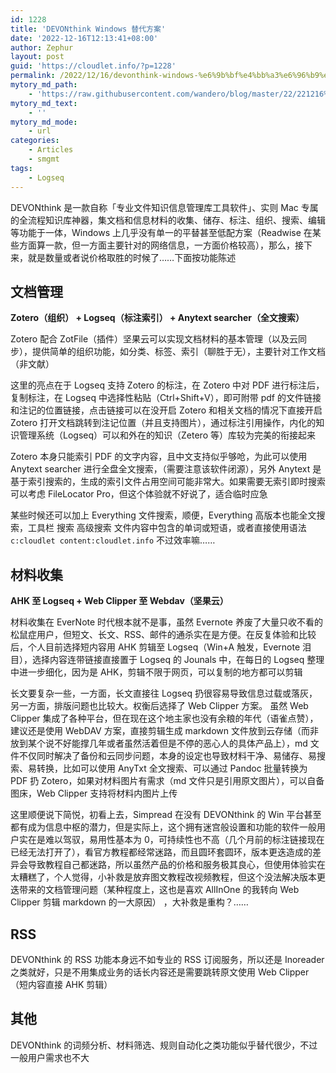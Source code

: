 ```yaml
---
id: 1228
title: 'DEVONthink Windows 替代方案'
date: '2022-12-16T12:13:41+08:00'
author: Zephur
layout: post
guid: 'https://cloudlet.info/?p=1228'
permalink: /2022/12/16/devonthink-windows-%e6%9b%bf%e4%bb%a3%e6%96%b9%e6%a1%88/
mytory_md_path:
    - 'https://raw.githubusercontent.com/wandero/blog/master/22/221216%20DEVONthink%20Windows%20%E6%9B%BF%E4%BB%A3%E6%96%B9%E6%A1%88.md'
mytory_md_text:
    - ''
mytory_md_mode:
    - url
categories:
    - Articles
    - smgmt
tags:
    - Logseq
---
```


DEVONthink 是一款自称「专业文件知识信息管理库工具软件」、实则 Mac 专属的全流程知识库神器，集文档和信息材料的收集、储存、标注、组织、搜索、编辑等功能于一体，Windows 上几乎没有单一的平替甚至低配方案（Readwise 在某些方面算一款，但一方面主要针对的网络信息，一方面价格较高），那么，接下来，就是数量或者说价格取胜的时候了……下面按功能陈述

## 文档管理

**Zotero（组织） + Logseq（标注索引） + Anytext searcher（全文搜索）**

Zotero 配合 ZotFile（插件）坚果云可以实现文档材料的基本管理（以及云同步），提供简单的组织功能，如分类、标签、索引（聊胜于无），主要针对工作文档（非文献）

这里的亮点在于 Logseq 支持 Zotero 的标注，在 Zotero 中对 PDF 进行标注后，复制标注，在 Logseq 中选择性粘贴（Ctrl+Shift+V），即可附带 pdf 的文件链接和注记的位置链接，点击链接可以在没开启 Zotero 和相关文档的情况下直接开启 Zotero 打开文档跳转到注记位置（并且支持图片），通过标注引用操作，内化的知识管理系统（Logseq）可以和外在的知识（Zetero 等）库较为完美的衔接起来

Zotero 本身只能索引 PDF 的文字内容，且中文支持似乎够呛，为此可以使用 Anytext searcher 进行全盘全文搜索，（需要注意该软件闭源），另外 Anytext 是基于索引搜索的，生成的索引文件占用空间可能非常大。如果需要无索引即时搜索可以考虑 FileLocator Pro，但这个体验就不好说了，适合临时应急

某些时候还可以加上 Everything 文件搜索，顺便，Everything 高版本也能全文搜索，工具栏 搜索 高级搜索 文件内容中包含的单词或短语，或者直接使用语法 `c:cloudlet content:cloudlet.info` 不过效率嘛……

## 材料收集

**AHK 至 Logseq + Web Clipper 至 Webdav（坚果云）**

材料收集在 EverNote 时代根本就不是事，虽然 Evernote 养废了大量只收不看的松鼠症用户，但短文、长文、RSS、邮件的通杀实在是方便。在反复体验和比较后，个人目前选择短内容用 AHK 剪辑至 Logseq（Win+A 触发，Evernote 泪目），选择内容连带链接直接置于 Logseq 的 Jounals 中，在每日的 Logseq 整理中进一步细化，因为是 AHK，剪辑不限于网页，可以复制的地方都可以剪辑

长文要复杂一些，一方面，长文直接往 Logseq 扔很容易导致信息过载或落灰，另一方面，排版问题也比较大。权衡后选择了 Web Clipper 方案。 虽然 Web Clipper 集成了各种平台，但在现在这个地主家也没有余粮的年代（语雀点赞），建议还是使用 WebDAV 方案，直接剪辑生成 markdown 文件放到云存储（而非放到某个说不好能撑几年或者虽然活着但是不停的恶心人的具体产品上），md 文件不仅同时解决了备份和云同步问题，本身的设定也导致材料干净、易储存、易搜索、易转换，比如可以使用 AnyTxt 全文搜索、可以通过 Pandoc 批量转换为 PDF 扔 Zotero，如果对材料图片有需求（md 文件只是引用原文图片），可以自备图床，Web Clipper 支持将材料内图片上传

这里顺便说下简悦，初看上去，Simpread 在没有 DEVONthink 的 Win 平台甚至都有成为信息中枢的潜力，但是实际上，这个拥有迷宫般设置和功能的软件一般用户实在是难以驾驭，易用性基本为 0，可持续性也不高（几个月前的标注链接现在已经无法打开了），看官方教程都经常迷路，而且圆环套圆环，版本更迭造成的差异会导致教程自己都迷路，所以虽然产品的价格和服务极其良心，但使用体验实在太糟糕了，个人觉得，小补救是放弃图文教程改视频教程，但这个没法解决版本更迭带来的文档管理问题（某种程度上，这也是喜欢 AllInOne 的我转向 Web Clipper 剪辑 markdown 的一大原因） ，大补救是重构？……

## RSS

DEVONthink 的 RSS 功能本身远不如专业的 RSS 订阅服务，所以还是 Inoreader 之类就好，只是不用集成业务的话长内容还是需要跳转原文使用 Web Clipper（短内容直接 AHK 剪辑）

## 其他

DEVONthink 的词频分析、材料筛选、规则自动化之类功能似乎替代很少，不过一般用户需求也不大
